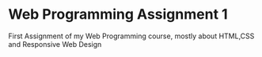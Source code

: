 # Web Programming Assignment 1
 First Assignment of my Web Programming course, mostly about HTML,CSS and Responsive Web Design
